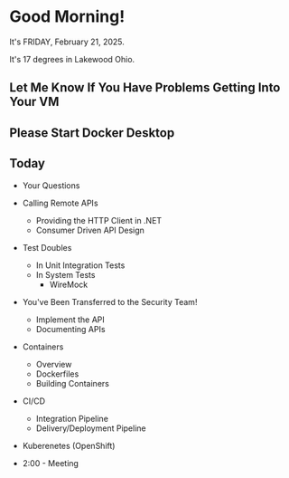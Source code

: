 # Good Morning!

It's FRIDAY, February 21, 2025.

It's 17 degrees in Lakewood Ohio.

## Let Me Know If You Have Problems Getting Into Your VM

## Please Start Docker Desktop 

## Today

- Your Questions
- Calling Remote APIs
    - Providing the HTTP Client in .NET
    - Consumer Driven API Design
- Test Doubles
    - In Unit Integration Tests
    - In System Tests
        - WireMock
- You've Been Transferred to the Security Team!
    - Implement the API
    - Documenting APIs
- Containers
    - Overview
    - Dockerfiles
    - Building Containers
- CI/CD
    - Integration Pipeline
    - Delivery/Deployment Pipeline
- Kuberenetes (OpenShift)

- 2:00 - Meeting
